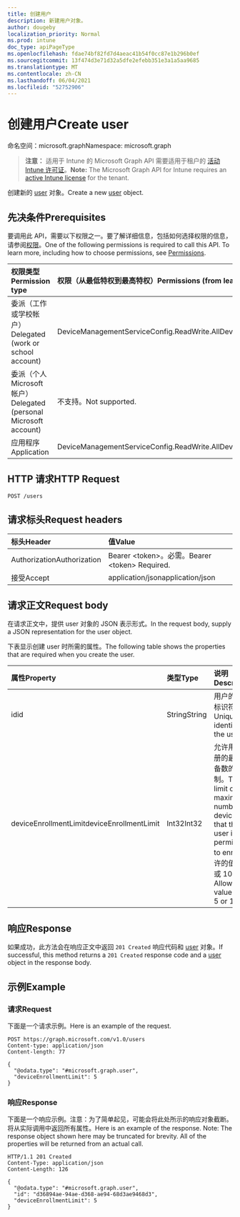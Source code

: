 ```yaml
---
title: 创建用户
description: 新建用户对象。
author: dougeby
localization_priority: Normal
ms.prod: intune
doc_type: apiPageType
ms.openlocfilehash: fdae74bf82fd7d4aeac41b54f0cc87e1b296b0ef
ms.sourcegitcommit: 13f474d3e71d32a5dfe2efebb351e3a1a5aa9685
ms.translationtype: MT
ms.contentlocale: zh-CN
ms.lasthandoff: 06/04/2021
ms.locfileid: "52752906"
---
```

# <a name="create-user"></a><span data-ttu-id="361ee-103">创建用户</span><span class="sxs-lookup"><span data-stu-id="361ee-103">Create user</span></span>

<span data-ttu-id="361ee-104">命名空间：microsoft.graph</span><span class="sxs-lookup"><span data-stu-id="361ee-104">Namespace: microsoft.graph</span></span>

> <span data-ttu-id="361ee-105">**注意：** 适用于 Intune 的 Microsoft Graph API 需要适用于租户的 [活动 Intune 许可证](https://go.microsoft.com/fwlink/?linkid=839381)。</span><span class="sxs-lookup"><span data-stu-id="361ee-105">**Note:** The Microsoft Graph API for Intune requires an [active Intune license](https://go.microsoft.com/fwlink/?linkid=839381) for the tenant.</span></span>

<span data-ttu-id="361ee-106">创建新的 [user](../resources/intune-onboarding-user.md) 对象。</span><span class="sxs-lookup"><span data-stu-id="361ee-106">Create a new [user](../resources/intune-onboarding-user.md) object.</span></span>

## <a name="prerequisites"></a><span data-ttu-id="361ee-107">先决条件</span><span class="sxs-lookup"><span data-stu-id="361ee-107">Prerequisites</span></span>
<span data-ttu-id="361ee-p101">要调用此 API，需要以下权限之一。要了解详细信息，包括如何选择权限的信息，请参阅[权限](/graph/permissions-reference)。</span><span class="sxs-lookup"><span data-stu-id="361ee-p101">One of the following permissions is required to call this API. To learn more, including how to choose permissions, see [Permissions](/graph/permissions-reference).</span></span>

|<span data-ttu-id="361ee-110">权限类型</span><span class="sxs-lookup"><span data-stu-id="361ee-110">Permission type</span></span>|<span data-ttu-id="361ee-111">权限（从最低特权到最高特权）</span><span class="sxs-lookup"><span data-stu-id="361ee-111">Permissions (from least to most privileged)</span></span>|
|:---|:---|
|<span data-ttu-id="361ee-112">委派（工作或学校帐户）</span><span class="sxs-lookup"><span data-stu-id="361ee-112">Delegated (work or school account)</span></span>|<span data-ttu-id="361ee-113">DeviceManagementServiceConfig.ReadWrite.All</span><span class="sxs-lookup"><span data-stu-id="361ee-113">DeviceManagementServiceConfig.ReadWrite.All</span></span>|
|<span data-ttu-id="361ee-114">委派（个人 Microsoft 帐户）</span><span class="sxs-lookup"><span data-stu-id="361ee-114">Delegated (personal Microsoft account)</span></span>|<span data-ttu-id="361ee-115">不支持。</span><span class="sxs-lookup"><span data-stu-id="361ee-115">Not supported.</span></span>|
|<span data-ttu-id="361ee-116">应用程序</span><span class="sxs-lookup"><span data-stu-id="361ee-116">Application</span></span>|<span data-ttu-id="361ee-117">DeviceManagementServiceConfig.ReadWrite.All</span><span class="sxs-lookup"><span data-stu-id="361ee-117">DeviceManagementServiceConfig.ReadWrite.All</span></span>|

## <a name="http-request"></a><span data-ttu-id="361ee-118">HTTP 请求</span><span class="sxs-lookup"><span data-stu-id="361ee-118">HTTP Request</span></span>
<!-- {
  "blockType": "ignored"
}
-->
``` http
POST /users
```

## <a name="request-headers"></a><span data-ttu-id="361ee-119">请求标头</span><span class="sxs-lookup"><span data-stu-id="361ee-119">Request headers</span></span>
|<span data-ttu-id="361ee-120">标头</span><span class="sxs-lookup"><span data-stu-id="361ee-120">Header</span></span>|<span data-ttu-id="361ee-121">值</span><span class="sxs-lookup"><span data-stu-id="361ee-121">Value</span></span>|
|:---|:---|
|<span data-ttu-id="361ee-122">Authorization</span><span class="sxs-lookup"><span data-stu-id="361ee-122">Authorization</span></span>|<span data-ttu-id="361ee-123">Bearer &lt;token&gt;。必需。</span><span class="sxs-lookup"><span data-stu-id="361ee-123">Bearer &lt;token&gt; Required.</span></span>|
|<span data-ttu-id="361ee-124">接受</span><span class="sxs-lookup"><span data-stu-id="361ee-124">Accept</span></span>|<span data-ttu-id="361ee-125">application/json</span><span class="sxs-lookup"><span data-stu-id="361ee-125">application/json</span></span>|

## <a name="request-body"></a><span data-ttu-id="361ee-126">请求正文</span><span class="sxs-lookup"><span data-stu-id="361ee-126">Request body</span></span>
<span data-ttu-id="361ee-127">在请求正文中，提供 user 对象的 JSON 表示形式。</span><span class="sxs-lookup"><span data-stu-id="361ee-127">In the request body, supply a JSON representation for the user object.</span></span>

<span data-ttu-id="361ee-128">下表显示创建 user 时所需的属性。</span><span class="sxs-lookup"><span data-stu-id="361ee-128">The following table shows the properties that are required when you create the user.</span></span>

|<span data-ttu-id="361ee-129">属性</span><span class="sxs-lookup"><span data-stu-id="361ee-129">Property</span></span>|<span data-ttu-id="361ee-130">类型</span><span class="sxs-lookup"><span data-stu-id="361ee-130">Type</span></span>|<span data-ttu-id="361ee-131">说明</span><span class="sxs-lookup"><span data-stu-id="361ee-131">Description</span></span>|
|:---|:---|:---|
|<span data-ttu-id="361ee-132">id</span><span class="sxs-lookup"><span data-stu-id="361ee-132">id</span></span>|<span data-ttu-id="361ee-133">String</span><span class="sxs-lookup"><span data-stu-id="361ee-133">String</span></span>|<span data-ttu-id="361ee-134">用户的唯一标识符。</span><span class="sxs-lookup"><span data-stu-id="361ee-134">Unique identifier of the user.</span></span>|
|<span data-ttu-id="361ee-135">deviceEnrollmentLimit</span><span class="sxs-lookup"><span data-stu-id="361ee-135">deviceEnrollmentLimit</span></span>|<span data-ttu-id="361ee-136">Int32</span><span class="sxs-lookup"><span data-stu-id="361ee-136">Int32</span></span>|<span data-ttu-id="361ee-137">允许用户注册的最大设备数的限制。</span><span class="sxs-lookup"><span data-stu-id="361ee-137">The limit on the maximum number of devices that the user is permitted to enroll.</span></span> <span data-ttu-id="361ee-138">允许的值为 5 或 1000。</span><span class="sxs-lookup"><span data-stu-id="361ee-138">Allowed values are 5 or 1000.</span></span>|



## <a name="response"></a><span data-ttu-id="361ee-139">响应</span><span class="sxs-lookup"><span data-stu-id="361ee-139">Response</span></span>
<span data-ttu-id="361ee-140">如果成功，此方法会在响应正文中返回 `201 Created` 响应代码和 [user](../resources/intune-onboarding-user.md) 对象。</span><span class="sxs-lookup"><span data-stu-id="361ee-140">If successful, this method returns a `201 Created` response code and a [user](../resources/intune-onboarding-user.md) object in the response body.</span></span>

## <a name="example"></a><span data-ttu-id="361ee-141">示例</span><span class="sxs-lookup"><span data-stu-id="361ee-141">Example</span></span>

### <a name="request"></a><span data-ttu-id="361ee-142">请求</span><span class="sxs-lookup"><span data-stu-id="361ee-142">Request</span></span>
<span data-ttu-id="361ee-143">下面是一个请求示例。</span><span class="sxs-lookup"><span data-stu-id="361ee-143">Here is an example of the request.</span></span>
``` http
POST https://graph.microsoft.com/v1.0/users
Content-type: application/json
Content-length: 77

{
  "@odata.type": "#microsoft.graph.user",
  "deviceEnrollmentLimit": 5
}
```

### <a name="response"></a><span data-ttu-id="361ee-144">响应</span><span class="sxs-lookup"><span data-stu-id="361ee-144">Response</span></span>
<span data-ttu-id="361ee-p103">下面是一个响应示例。注意：为了简单起见，可能会将此处所示的响应对象截断。将从实际调用中返回所有属性。</span><span class="sxs-lookup"><span data-stu-id="361ee-p103">Here is an example of the response. Note: The response object shown here may be truncated for brevity. All of the properties will be returned from an actual call.</span></span>
``` http
HTTP/1.1 201 Created
Content-Type: application/json
Content-Length: 126

{
  "@odata.type": "#microsoft.graph.user",
  "id": "d36894ae-94ae-d368-ae94-68d3ae9468d3",
  "deviceEnrollmentLimit": 5
}
```




